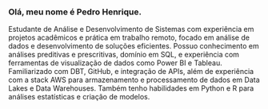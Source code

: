 ### Olá, meu nome é Pedro Henrique.

Estudante de Análise e Desenvolvimento de Sistemas com experiência em projetos acadêmicos e prática em trabalho remoto, focado em análise de dados e desenvolvimento de soluções eficientes. Possuo conhecimento em análises preditivas e prescritivas, domínio em SQL, e experiência com ferramentas de visualização de dados como Power BI e Tableau. Familiarizado com DBT, GitHub, e integração de APIs, além de experiência com a stack AWS para armazenamento e processamento de dados em Data Lakes e Data Warehouses. Também tenho habilidades em Python e R para análises estatísticas e criação de modelos.
